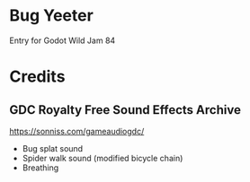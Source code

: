 # Bug Yeeter

Entry for Godot Wild Jam 84


# Credits

## GDC Royalty Free Sound Effects Archive

https://sonniss.com/gameaudiogdc/

- Bug splat sound
- Spider walk sound (modified bicycle chain)
- Breathing
